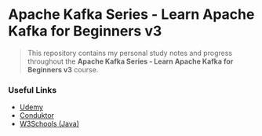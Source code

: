 # Apache Kafka Series - Learn Apache Kafka for Beginners v3

> This repository contains my personal study notes and progress throughout the **Apache Kafka Series - Learn Apache Kafka for Beginners v3** course.

### Useful Links
- [Udemy](https://www.udemy.com/course/apache-kafka)
- [Conduktor](https://conduktor.io/apache-kafka-for-beginners)
- [W3Schools (Java)](https://www.w3schools.com/java/default.asp)